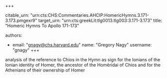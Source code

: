 +++


citable_urn: "urn:cts:CHS:Commentaries.AHCIP:HomericHymns.3.171-3.173.pmgexr9"
target_urn: "urn:cts:greekLit:tlg0013.tlg003:3.171-3.173"
title: "Homeric Hymns To Apollo 171-173"

authors:
- email: "gnagy@chs.harvard.edu"
  name: "Gregory Nagy"
  username: "gnagy"
+++

<p>analysis of the reference to Chios in the Hymn as sign for the Ionians of the Ionian identity of Homer, the ancestor of the Homēridai of Chios and for the Athenians of their ownership of Homer</p>
